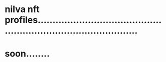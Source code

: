 # nilva nft profiles.......................................................................................
# soon........
